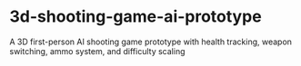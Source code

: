 # 3d-shooting-game-ai-prototype
A 3D first-person AI shooting game prototype with health tracking, weapon switching, ammo system, and difficulty scaling
